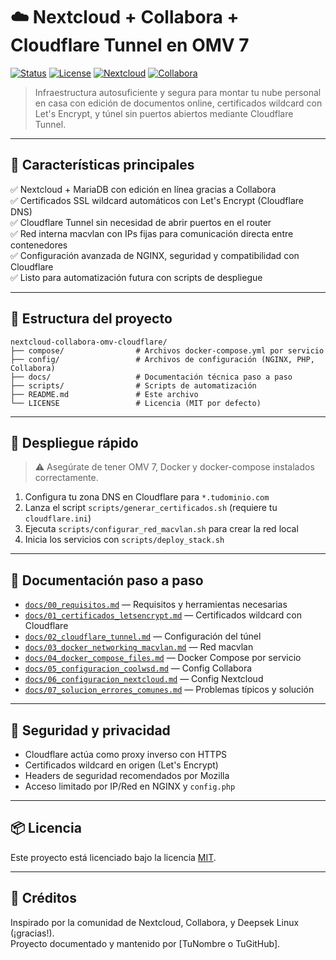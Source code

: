 # ☁️ Nextcloud + Collabora + Cloudflare Tunnel en OMV 7

[![Status](https://img.shields.io/badge/status-en%20desarrollo-yellow)](https://github.com/sisku78/nextcloud-collabora-omv-cloudflare)
[![License](https://img.shields.io/badge/license-MIT-blue)](LICENSE)
[![Nextcloud](https://img.shields.io/badge/Nextcloud-30.x-brightgreen)](https://nextcloud.com)
[![Collabora](https://img.shields.io/badge/Collabora%20Online-Compatible-blueviolet)](https://www.collaboraoffice.com/)

> Infraestructura autosuficiente y segura para montar tu nube personal en casa con edición de documentos online, certificados wildcard con Let's Encrypt, y túnel sin puertos abiertos mediante Cloudflare Tunnel.

---

## 📌 Características principales

✅ Nextcloud + MariaDB con edición en línea gracias a Collabora  
✅ Certificados SSL wildcard automáticos con Let's Encrypt (Cloudflare DNS)  
✅ Cloudflare Tunnel sin necesidad de abrir puertos en el router  
✅ Red interna macvlan con IPs fijas para comunicación directa entre contenedores  
✅ Configuración avanzada de NGINX, seguridad y compatibilidad con Cloudflare  
✅ Listo para automatización futura con scripts de despliegue

---

## 📁 Estructura del proyecto

```
nextcloud-collabora-omv-cloudflare/
├── compose/                # Archivos docker-compose.yml por servicio
├── config/                 # Archivos de configuración (NGINX, PHP, Collabora)
├── docs/                   # Documentación técnica paso a paso
├── scripts/                # Scripts de automatización
├── README.md               # Este archivo
└── LICENSE                 # Licencia (MIT por defecto)
```

---

## 🚀 Despliegue rápido

> ⚠️ Asegúrate de tener OMV 7, Docker y docker-compose instalados correctamente.

1. Configura tu zona DNS en Cloudflare para `*.tudominio.com`
2. Lanza el script `scripts/generar_certificados.sh` (requiere tu `cloudflare.ini`)
3. Ejecuta `scripts/configurar_red_macvlan.sh` para crear la red local
4. Inicia los servicios con `scripts/deploy_stack.sh`

---

## 🧠 Documentación paso a paso

- [`docs/00_requisitos.md`](docs/00_requisitos.md) — Requisitos y herramientas necesarias  
- [`docs/01_certificados_letsencrypt.md`](docs/01_certificados_letsencrypt.md) — Certificados wildcard con Cloudflare  
- [`docs/02_cloudflare_tunnel.md`](docs/02_cloudflare_tunnel.md) — Configuración del túnel  
- [`docs/03_docker_networking_macvlan.md`](docs/03_docker_networking_macvlan.md) — Red macvlan  
- [`docs/04_docker_compose_files.md`](docs/04_docker_compose_files.md) — Docker Compose por servicio  
- [`docs/05_configuracion_coolwsd.md`](docs/05_configuracion_coolwsd.md) — Config Collabora  
- [`docs/06_configuracion_nextcloud.md`](docs/06_configuracion_nextcloud.md) — Config Nextcloud  
- [`docs/07_solucion_errores_comunes.md`](docs/07_solucion_errores_comunes.md) — Problemas típicos y solución

---

## 🔐 Seguridad y privacidad

- Cloudflare actúa como proxy inverso con HTTPS
- Certificados wildcard en origen (Let's Encrypt)
- Headers de seguridad recomendados por Mozilla
- Acceso limitado por IP/Red en NGINX y `config.php`

---

## 📦 Licencia

Este proyecto está licenciado bajo la licencia [MIT](LICENSE).

---

## 🙌 Créditos

Inspirado por la comunidad de Nextcloud, Collabora, y Deepsek Linux (¡gracias!).  
Proyecto documentado y mantenido por [TuNombre o TuGitHub].

